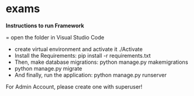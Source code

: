# exams
**Instructions to run Framework**

= open the folder in Visual Studio Code
- create virtual environment and activate it ./Activate
- Install the Requirements: pip install -r requirements.txt
- Then, make database migrations: python manage.py makemigrations
- python manage.py migrate
- And finally, run the application: python manage.py runserver

For Admin Account, please create one with superuser!

